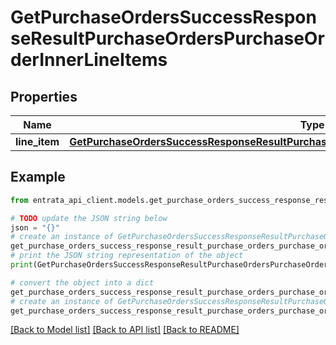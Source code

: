 # GetPurchaseOrdersSuccessResponseResultPurchaseOrdersPurchaseOrderInnerLineItems


## Properties

Name | Type | Description | Notes
------------ | ------------- | ------------- | -------------
**line_item** | [**GetPurchaseOrdersSuccessResponseResultPurchaseOrdersPurchaseOrderInnerLineItemsLineItem**](GetPurchaseOrdersSuccessResponseResultPurchaseOrdersPurchaseOrderInnerLineItemsLineItem.md) |  | [optional] 

## Example

```python
from entrata_api_client.models.get_purchase_orders_success_response_result_purchase_orders_purchase_order_inner_line_items import GetPurchaseOrdersSuccessResponseResultPurchaseOrdersPurchaseOrderInnerLineItems

# TODO update the JSON string below
json = "{}"
# create an instance of GetPurchaseOrdersSuccessResponseResultPurchaseOrdersPurchaseOrderInnerLineItems from a JSON string
get_purchase_orders_success_response_result_purchase_orders_purchase_order_inner_line_items_instance = GetPurchaseOrdersSuccessResponseResultPurchaseOrdersPurchaseOrderInnerLineItems.from_json(json)
# print the JSON string representation of the object
print(GetPurchaseOrdersSuccessResponseResultPurchaseOrdersPurchaseOrderInnerLineItems.to_json())

# convert the object into a dict
get_purchase_orders_success_response_result_purchase_orders_purchase_order_inner_line_items_dict = get_purchase_orders_success_response_result_purchase_orders_purchase_order_inner_line_items_instance.to_dict()
# create an instance of GetPurchaseOrdersSuccessResponseResultPurchaseOrdersPurchaseOrderInnerLineItems from a dict
get_purchase_orders_success_response_result_purchase_orders_purchase_order_inner_line_items_from_dict = GetPurchaseOrdersSuccessResponseResultPurchaseOrdersPurchaseOrderInnerLineItems.from_dict(get_purchase_orders_success_response_result_purchase_orders_purchase_order_inner_line_items_dict)
```
[[Back to Model list]](../README.md#documentation-for-models) [[Back to API list]](../README.md#documentation-for-api-endpoints) [[Back to README]](../README.md)


